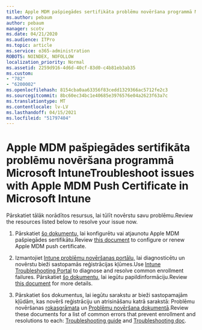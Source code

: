 ```yaml
---
title: Apple MDM pašpiegādes sertifikāta problēmu novēršana programmā Microsoft Intune
ms.author: pebaum
author: pebaum
manager: scotv
ms.date: 04/21/2020
ms.audience: ITPro
ms.topic: article
ms.service: o365-administration
ROBOTS: NOINDEX, NOFOLLOW
localization_priority: Normal
ms.assetid: 2259d916-4d6d-40cf-83d0-c4b81eb3ab35
ms.custom:
- "782"
- "6200002"
ms.openlocfilehash: 8154cba0aa63356f83cedd1329366ac5712fe2c3
ms.sourcegitcommit: 8bc60ec34bc1e40685e3976576e04a2623f63a7c
ms.translationtype: MT
ms.contentlocale: lv-LV
ms.lasthandoff: 04/15/2021
ms.locfileid: "51797404"
---
```

# <a name="troubleshoot-issues-with-apple-mdm-push-certificate-in-microsoft-intune"></a><span data-ttu-id="84fdd-102">Apple MDM pašpiegādes sertifikāta problēmu novēršana programmā Microsoft Intune</span><span class="sxs-lookup"><span data-stu-id="84fdd-102">Troubleshoot issues with Apple MDM Push Certificate in Microsoft Intune</span></span>

<span data-ttu-id="84fdd-103">Pārskatiet tālāk norādītos resursus, lai tūlīt novērstu savu problēmu.</span><span class="sxs-lookup"><span data-stu-id="84fdd-103">Review the resources listed below to resolve your issue now.</span></span>
  
1. <span data-ttu-id="84fdd-104">Pārskatiet [šo dokumentu,](https://docs.microsoft.com/intune/apple-mdm-push-certificate-get) lai konfigurētu vai atjaunotu Apple MDM pašpiegādes sertifikātu.</span><span class="sxs-lookup"><span data-stu-id="84fdd-104">Review [this document](https://docs.microsoft.com/intune/apple-mdm-push-certificate-get) to configure or renew Apple MDM push certificate.</span></span>

2. <span data-ttu-id="84fdd-105">Izmantojiet [Intune problēmu novēršanas portālu,](https://devicemanagement.microsoft.com/#blade/Microsoft_Intune_DeviceSettings/TroubleshootBlade) lai diagnosticētu un novērstu bieži sastopamās reģistrācijas kļūmes.</span><span class="sxs-lookup"><span data-stu-id="84fdd-105">Use [Intune Troubleshooting Portal](https://devicemanagement.microsoft.com/#blade/Microsoft_Intune_DeviceSettings/TroubleshootBlade) to diagnose and resolve common enrollment failures.</span></span> <span data-ttu-id="84fdd-106">Pārskatiet [šo dokumentu,](https://docs.microsoft.com/intune/help-desk-operators) lai iegūtu papildinformāciju.</span><span class="sxs-lookup"><span data-stu-id="84fdd-106">Review [this document](https://docs.microsoft.com/intune/help-desk-operators) for more details.</span></span>

3. <span data-ttu-id="84fdd-107">Pārskatiet šos dokumentus, lai iegūtu sarakstu ar bieži sastopamajām kļūdām, kas novērš reģistrāciju un atrisināšanu katrā sarakstā: Problēmu novēršanas [rokasgrāmata](https://support.microsoft.com/help/4039809/troubleshooting-ios-device-enrollment-in-intune) un [Problēmu novēršana dokumentā](https://docs.microsoft.com/troubleshoot/mem/intune/troubleshoot-device-enrollment-in-intune).</span><span class="sxs-lookup"><span data-stu-id="84fdd-107">Review these documents for a list of common errors that prevent enrollment and resolutions to each: [Troubleshooting guide](https://support.microsoft.com/help/4039809/troubleshooting-ios-device-enrollment-in-intune) and [Troubleshooting doc](https://docs.microsoft.com/troubleshoot/mem/intune/troubleshoot-device-enrollment-in-intune).</span></span>
